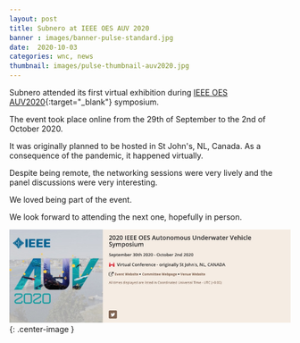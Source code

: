 ```yaml
---
layout: post
title: Subnero at IEEE OES AUV 2020
banner : images/banner-pulse-standard.jpg
date:  2020-10-03
categories: wnc, news
thumbnail: images/pulse-thumbnail-auv2020.jpg
---
```


Subnero attended its first virtual exhibition during [IEEE OES AUV2020](https://auv2020.org/){:target="_blank"} symposium.

The event took place online from the 29th of September to the 2nd of October 2020. 

It was originally planned to be hosted in St John's, NL, Canada. As a consequence of the pandemic, it happened virtually.

Despite being remote, the networking sessions were very lively and the panel discussions were very interesting. 

We loved being part of the event.

We look forward to attending the next one, hopefully in person.

![](/images/pulse-auv2020.jpg){: .center-image  }
